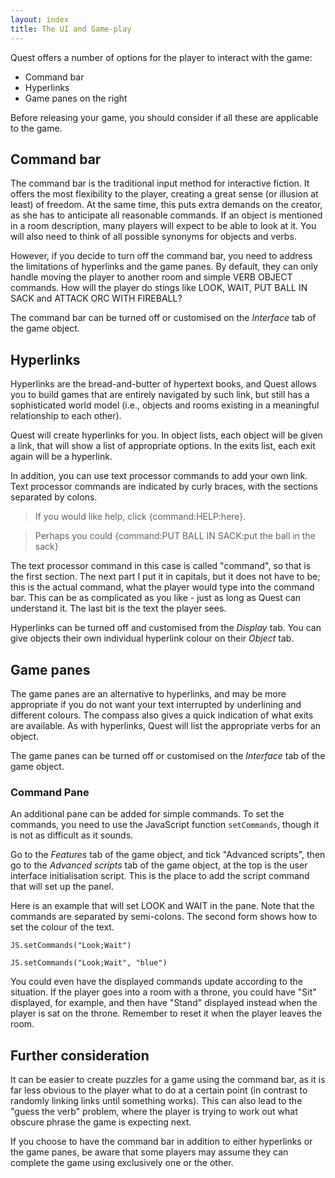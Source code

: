 ```yaml
---
layout: index
title: The UI and Game-play
---
```


Quest offers a number of options for the player to interact with the game:

- Command bar
- Hyperlinks
- Game panes on the right

Before releasing your game, you should consider if all these are applicable to the game.

Command bar
-----------

The command bar is the traditional input method for interactive fiction. It offers the most flexibility to the player, creating a great sense (or illusion at least) of freedom. At the same time, this puts extra demands on the creator, as she has to anticipate all reasonable commands. If an object is mentioned in a room description, many players will expect to be able to look at it. You will also need to think of all possible synonyms for objects and verbs.

However, if you decide to turn off the command bar, you need to address the limitations of hyperlinks and the game panes. By default, they can only handle moving the player to another room and simple VERB OBJECT commands. How will the player do stings like LOOK, WAIT, PUT BALL IN SACK and ATTACK ORC WITH FIREBALL?

The command bar can be turned off or customised on the _Interface_ tab of the game object.


Hyperlinks
----------

Hyperlinks are the bread-and-butter of hypertext books, and Quest allows you to build games that are entirely navigated by such link, but still has a sophisticated world model (i.e., objects and rooms existing in a meaningful relationship to each other).

Quest will create hyperlinks for you. In object lists, each object will be given a link, that will show a list of appropriate options. In the exits list, each exit again will be a hyperlink.

In addition, you can use text processor commands to add your own link. Text processor commands are indicated by curly braces, with the sections separated by colons.

> If you would like help, click {command:HELP:here}.

> Perhaps you could {command:PUT BALL IN SACK:put the ball in the sack} 

The text processor command in this case is called "command", so that is the first section. The next part I put it in capitals, but it does not have to be; this is the actual command, what the player would type into the command bar. This can be as complicated as you like - just as long as Quest can understand it. The last bit is the text the player sees.

Hyperlinks can be turned off and customised from the _Display_ tab. You can give objects their own individual hyperlink colour on their _Object_ tab.


Game panes
-----------

The game panes are an alternative to hyperlinks, and may be more appropriate if you do not want your text interrupted by underlining and different colours. The compass also gives a quick indication of what exits are available. As with hyperlinks, Quest will list the appropriate verbs for an object.

The game panes can be turned off or customised on the _Interface_ tab of the game object.

### Command Pane

An additional pane can be added for simple commands. To set the commands, you need to use the JavaScript function `setCommands`, though it is not as difficult as it sounds.

Go to the _Features_ tab of the game object, and tick "Advanced scripts", then go to the _Advanced scripts_ tab of the game object, at the top is the user interface initialisation script. This is the place to add the script command that will set up the panel.

Here is an example that will set LOOK and WAIT in the pane. Note that the commands are separated by semi-colons. The second form shows how to set the colour of the text.
```
JS.setCommands("Look;Wait")

JS.setCommands("Look;Wait", "blue")
```
You could even have the displayed commands update according to the situation. If the player goes into a room with a throne, you could have "Sit" displayed, for example, and then have "Stand" displayed instead when the player is sat on the throne. Remember to reset it when the player leaves the room.


Further consideration
---------------------

It can be easier to create puzzles for a game using the command bar, as it is far less obvious to the player what to do at a certain point (in contrast to randomly linking links until something works). This can also lead to the "guess the verb" problem, where the player is trying to work out what obscure phrase the game is expecting next.

If you choose to have the command bar in addition to either hyperlinks or the game panes, be aware that some players may assume they can complete the game using exclusively one or the other.

